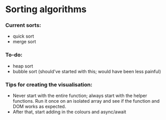 # Sorting algorithms

### Current sorts:
- quick sort
- merge sort

### To-do:
- heap sort
- bubble sort (should've started with this; would have been less painful)

### Tips for creating the visualisation:
- Never start with the entire function; always start with the helper functions. Run it once on an isolated array and see if the function and DOM works as expected.
- After that, start adding in the colours and async/await